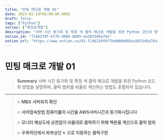 ```yaml
---
title: "민팅 매크로 개발 01"
date: 2023-02-19T00:00:00.000Z
draft: false
tags: ["Python"]
series: ["매크로개발"]
description: "서버 시간 동기화 및 특정 색 클릭 매크로 개발을 위한 Python 코드와 방법을 설명하며, 클릭 범위를 비율로 계산하는 방법도 포함되어 있습니다."
notion_id: "f146239f-6f7b-4006-b085-ea3833d6a76a"
notion_url: "https://www.notion.so/01-f146239f6f7b4006b085ea3833d6a76a"
---
```


# 민팅 매크로 개발 01

> **Summary**
> 서버 시간 동기화 및 특정 색 클릭 매크로 개발을 위한 Python 코드와 방법을 설명하며, 클릭 범위를 비율로 계산하는 방법도 포함되어 있습니다.

---

> 🔥 **MBX 서버위치 확인**

> 🔥 **서버접속방법 컴퓨터를의 시간을 AWS서버시간과 동기화시킵니다**

> 🔥 **모니터 해상도에 상관없이 비율대로 클릭하기 위해 백분율 계산으로 클릭 범위**

> 🔥 **우측하단에서 좌측상단 ↖️ 으로 이동하는 클릭구현**


